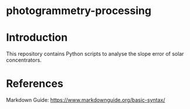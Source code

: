# photogrammetry-processing

# Introduction

This repository contains Python scripts to analyse the slope error of solar concentrators.

# References

Markdown Guide: https://www.markdownguide.org/basic-syntax/


[1]: https://solsticepy.readthedocs.io/en/latest/?badge=latest





